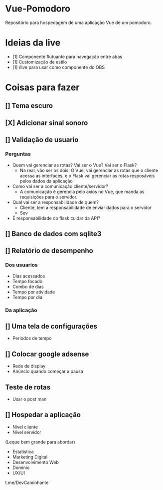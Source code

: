 # Vue-Pomodoro
Repositório para hospedagem de uma aplicação Vue de um pomodoro.

# Ideias da live
* [1] Componente flutuante para navegação entre abas
* [1] Customização de estilo
* [1] /live para usar como componente do OBS

# Coisas para fazer

## [] Tema escuro

## [X] Adicionar sinal sonoro

## [] Validação de usuario
### Perguntas
* Quem vai gerenciar as rotas? Vai ser o Vue? Vai ser o Flask?
    - Na real, vão ser os dois: O Vue, vai gerenciar as rotas que o cliente acessa as interfaces, e o Flask vai gerenciar as rotas resposáveis pelos dados da aplicação
* Como vai ser a comunicação cliente/servidor?
    - A comunicação é gerencia pelo axios no Vue, que manda as requisições para o servidor.
* Qual vai ser a responsabilidade de quem?
    - Cliente, tem a responsabilidade de enviar dados para o servidor
    - Sev
* É responsabilidade do flask cuidar da API?

## [] Banco de dados com sqlite3

## [] Relatório de desempenho
### Dos usuarios
* Dias acessados
* Tempo focado
* Combo de dias
* Tempo por atividade
* Tempo por dia
### Da aplicação

## [] Uma tela de configurações
* Periodos de tempo

## [] Colocar google adsense
* Rede de display
* Anúncio quando começar a pausa

## Teste de rotas
* Usar o post man

## [] Hospedar a aplicação
* Nível cliente
* Nível servidor


(Leque bem grande para abordar)
* Estatistica
* Marketing Digital
* Desenvolvimento Web
* Dominio
* UX/UI

t.me/DevCaminhante